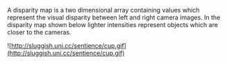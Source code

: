 A disparity map is a two dimensional array containing values which represent the visual disparity between left and right camera images.  In the disparity map shown below lighter intensities represent objects which are closer to the cameras.

![http://sluggish.uni.cc/sentience/cup.gif](http://sluggish.uni.cc/sentience/cup.gif)